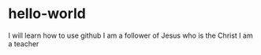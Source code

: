 # hello-world
I will learn how to use github
I am a follower of Jesus who is the Christ
I am a teacher

